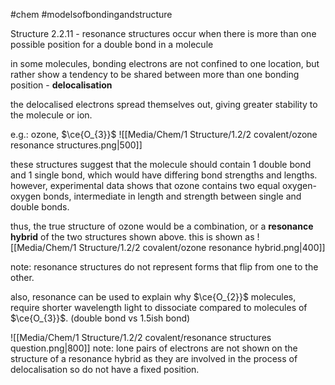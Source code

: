 #chem #modelsofbondingandstructure 

Structure 2.2.11 - resonance structures occur when there is more than one possible position for a double bond in a molecule

in some molecules, bonding electrons are not confined to one location, but rather show a tendency to be shared between more than one bonding position - **delocalisation**

the delocalised electrons spread themselves out, giving greater stability to the molecule or ion.

e.g.: ozone, $\ce{O_{3}}$
![[Media/Chem/1 Structure/1.2/2 covalent/ozone resonance structures.png|500]]

these structures suggest that the molecule should contain 1 double bond and 1 single bond, which would have differing bond strengths and lengths. however, experimental data shows that ozone contains two equal oxygen-oxygen bonds, intermediate in length and strength between single and double bonds.

thus, the true structure of ozone would be a combination, or a **resonance hybrid** of the two structures shown above. this is shown as
![[Media/Chem/1 Structure/1.2/2 covalent/ozone resonance hybrid.png|400]]

note: resonance structures do not represent forms that flip from one to the other. 

also, resonance can be used to explain why $\ce{O_{2}}$ molecules, require shorter wavelength light to dissociate compared to molecules of $\ce{O_{3}}$. (double bond vs 1.5ish bond)

![[Media/Chem/1 Structure/1.2/2 covalent/resonance structures question.png|800]]
note: lone pairs of electrons are not shown on the structure of a resonance hybrid as they are involved in the process of delocalisation so do not have a fixed position.